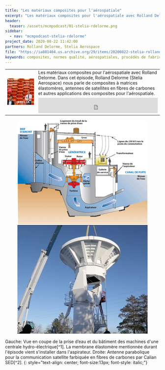 ```yaml
---
title: "Les matériaux composites pour l'aérospatiale"
excerpt: "Les matériaux composites pour l'aérospatiale avec Rolland Delorme. Dans cet épisode, Rolland Delorme (Stelia Aerospace) nous parle de composites à matrices élastomères, antennes de satellites en fibres de carbones et autres applications des composites pour l'aérospatiale."
header:
  teaser: /assets/mcmpodcast/01-stelia-rdelorme.png
sidebar:
  - nav: "mcmpodcast-stelia-rdelorme"
project_date: 2020-08-22 11:42:00
partners: Rolland Delorme, Stelia Aerospace
file: "https://ia801404.us.archive.org/29/items/20200822-stelia-rolland-delorme/20200822-Stelia-RollandDelorme.mp3"
keywords: composites, normes qualité, aérospatiales, procédés de fabrication
---
```



<table border="0" border-spacing="0" width="100%">
	<col style="width:20%">
	<col style="width:80%">
	<tr>
		<td rowspan="2"><a href=""><img src="/assets/mcmpodcast/01-stelia-rdelorme.png"></a></td>
		<td>Les matériaux composites pour l'aérospatiale avec Rolland Delorme. Dans cet épisode, Rolland Delorme (Stelia Aerospace) nous parle de composites à matrices élastomères, antennes de satellites en fibres de carbones et autres applications des composites pour l'aérospatiale.</td>
	</tr>
	<tr>
    <td><center><iframe src="https://archive.org/embed/20200822-stelia-rolland-delorme" width="100%" height="50" frameborder="0" webkitallowfullscreen="true" mozallowfullscreen="true" allowfullscreen></iframe></center></td>
	</tr>
</table>




<figure class="half">
    <a href="https://www.hydro.mb.ca/fr/corporate/teachers/producing_electricity/"><img src="/assets/mcmpodcast/producing_elec_cross.gif"></a>
    <a href="https://www.compositesworld.com/news/carbon-fiber-satellite-communication-antennas-offer-higher-performance"><img src="/assets/mcmpodcast/cw-news-050919-sed.jpeg"></a>
</figure>
Gauche: Vue en coupe de la prise d’eau et du bâtiment des machines d'une centrale hydro-électrique[^1]. La membrane élastomère mentionnée durant l'épisode vient s'installer dans l'aspirateur. Droite: Antenne parabolique pour la communication satellite farbiquée en fibres de carbones par Calian SED[^2].
{: style="text-align: center; font-size:13px; font-style: italic;"}


[^1]: [Hydro Manitoba, La production de l’électricité](https://www.hydro.mb.ca/fr/corporate/teachers/producing_electricity/)

[^2]: [Carbon fiber satellite communication antennas offer higher performance](https://www.compositesworld.com/news/carbon-fiber-satellite-communication-antennas-offer-higher-performance)